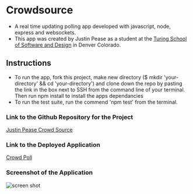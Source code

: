 # Crowdsource
- A real time updating polling app developed with javascript, node, express and websockets.
- This app was created by Justin Pease as a student at the [Turing School of Software and Design](https://www.turing.io/) in Denver Colorado.

## Instructions
- To run the app, fork this project, make new directory ($ mkdir 'your-directory' && cd 'your-directory') and clone down the repo by pasting the link in the box next to SSH
from the command line of your terminal.  Then run npm install to install the apps dependancies
- To run the test suite, run the commend 'npm test' from the terminal.

### Link to the Github Repository for the Project
[Justin Pease Crowd Source](https://github.com/Jpease1020/crowdsource)

### Link to the Deployed Application
[Crowd Poll](https://crowd-poll.herokuapp.com/)

### Screenshot of the Application
![screen shot](http://g.recordit.co/W2MdcpMtm2.gif)

